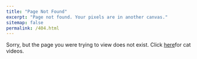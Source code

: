 ```yaml
---
title: "Page Not Found"
excerpt: "Page not found. Your pixels are in another canvas."
sitemap: false
permalink: /404.html
---
```


Sorry, but the page you were trying to view does not exist. Click <a href="https://www.youtube.com/watch?v=mwENYk66q6M"> here</a>for cat videos. 

